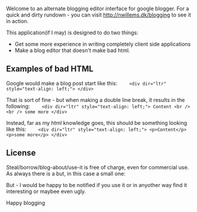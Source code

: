 Welcome to an alternate blogging editor interface for google blogger.
For a quick and dirty rundown - you can visit http://nwillems.dk/blogging to
see it in action.

This application(if I may) is designed to do two things:
* Get some more experience in writing completely client side applications
* Make a blog editor that doesn't make bad html.

## Examples of bad HTML ##
Google would make a blog post start like this:
`    <div dir="ltr" style="text-align: left;"> </div>`

That is sort of fine - but when making a double line break, it results in the
following:
`    <div dir="ltr" style="text-align: left;">
    Content
    <br />
    <br />
    some more
    </div>`

Instead, far as my html knowledge goes, this should be something looking like
this:
`    <div dir="ltr" style="text-align: left;">
    <p>Content</p>
    <p>some more</p>
    </div>`

## License ##
Steal/borrow/blog-about/use-it is free of charge, even for commercial use.
As always there is a but, in this case a small one:

But - I would be happy to be notified if you use it or in anyother way find it
interesting or maybee even ugly.

Happy blogging
